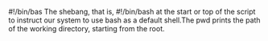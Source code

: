 #!/bin/bas
The shebang, that is, #!/bin/bash at the start or top of the script to instruct our system to use bash as a default shell.The pwd  prints the path of the working directory, starting from the root.
